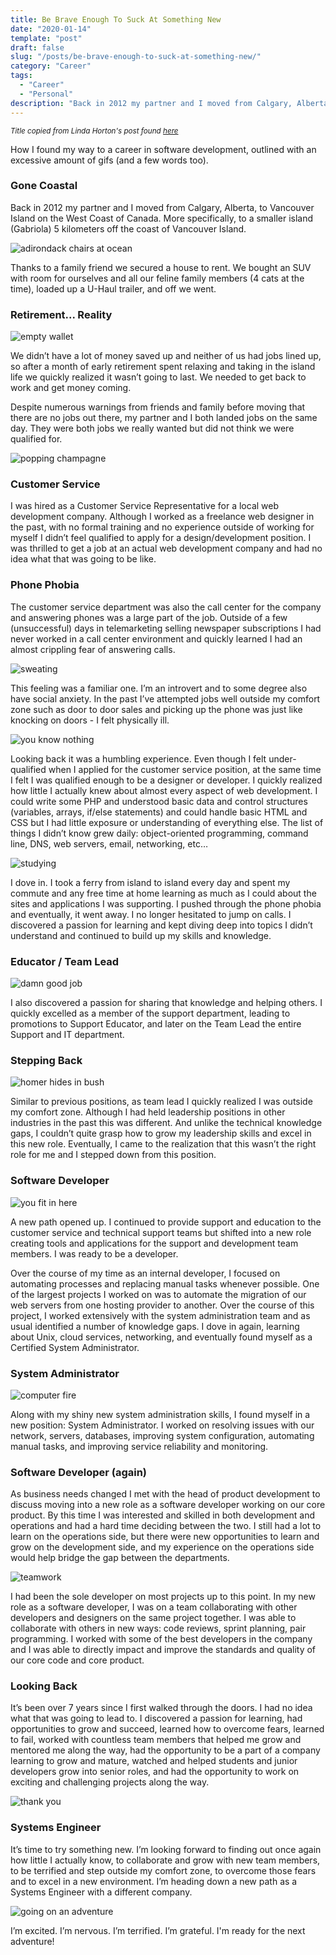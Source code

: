 ```yaml
---
title: Be Brave Enough To Suck At Something New
date: "2020-01-14"
template: "post"
draft: false
slug: "/posts/be-brave-enough-to-suck-at-something-new/"
category: "Career"
tags:
  - "Career"
  - "Personal"
description: "Back in 2012 my partner and I moved from Calgary, Alberta, to Vancouver Island on the West Coast of Canada. More specifically, to a smaller island (Gabriola) 5 kilometers off the coast of Vancouver Island. "
---
```


<small>_Title copied from Linda Horton's post found [here](https://medium.com/lifes-funny/be-brave-enough-to-suck-at-something-new-64caba709889)_</small>

How I found my way to a career in software development, outlined with an excessive amount of gifs (and a few words too).

### Gone Coastal

Back in 2012 my partner and I moved from Calgary, Alberta, to Vancouver Island on the West Coast of Canada. More specifically, to a smaller island (Gabriola) 5 kilometers off the coast of Vancouver Island. 

![adirondack chairs at ocean](https://media.giphy.com/media/ZcFbW9U4fuHKM/giphy.gif)

Thanks to a family friend we secured a house to rent. We bought an SUV with room for ourselves and all our feline family members (4 cats at the time), loaded up a U-Haul trailer, and off we went.

### Retirement... Reality

![empty wallet](https://media.giphy.com/media/3orifdO6eKr9YBdOBq/giphy.gif)

We didn’t have a lot of money saved up and neither of us had jobs lined up, so after a month of early retirement spent relaxing and taking in the island life we quickly realized it wasn’t going to last. We needed to get back to work and get money coming.

Despite numerous warnings from friends and family before moving that there are no jobs out there, my partner and I both landed jobs on the same day. They were both jobs we really wanted but did not think we were qualified for.

![popping champagne](https://media.giphy.com/media/rjkJD1v80CjYs/giphy.gif)

### Customer Service

I was hired as a Customer Service Representative for a local web development company. Although I worked as a freelance web designer in the past, with no formal training and no experience outside of working for myself I didn’t feel qualified to apply for a design/development position. I was thrilled to get a job at an actual web development company and had no idea what that was going to be like.

### Phone Phobia
The customer service department was also the call center for the company and answering phones was a large part of the job. Outside of a few (unsuccessful) days in telemarketing selling newspaper subscriptions I had never worked in a call center environment and quickly learned I had an almost crippling fear of answering calls. 

![sweating](https://media.giphy.com/media/F63tkH0bcV63m/giphy.gif)

This feeling was a familiar one. I’m an introvert and to some degree also have social anxiety. In the past I’ve attempted jobs well outside my comfort zone such as door to door sales and picking up the phone was just like knocking on doors - I felt physically ill.

![you know nothing](https://media.giphy.com/media/KEPQfFa3CtzCE/giphy.gif)

Looking back it was a humbling experience. Even though I felt under-qualified when I applied for the customer service position, at the same time I felt I was qualified enough to be a designer or developer. I quickly realized how little I actually knew about almost every aspect of web development. I could write some PHP and understood basic data and control structures (variables, arrays, if/else statements) and could handle basic HTML and CSS but I had little exposure or understanding of everything else. The list of things I didn’t know grew daily: object-oriented programming, command line, DNS, web servers, email, networking, etc…

![studying](https://media.giphy.com/media/N7AOIqqUpjXUc/giphy.gif)

I dove in. I took a ferry from island to island every day and spent my commute and any free time at home learning as much as I could about the sites and applications I was supporting. I pushed through the phone phobia and eventually, it went away. I no longer hesitated to jump on calls. I discovered a passion for learning and kept diving deep into topics I didn’t understand and continued to build up my skills and knowledge. 

### Educator / Team Lead
![damn good job](https://media.giphy.com/media/RTzd8Kt4glWNy/giphy.gif)

I also discovered a passion for sharing that knowledge and helping others. I quickly excelled as a member of the support department, leading to promotions to Support Educator, and later on the Team Lead the entire Support and IT department. 

### Stepping Back

![homer hides in bush](https://media.giphy.com/media/jUwpNzg9IcyrK/giphy.gif)

Similar to previous positions, as team lead I quickly realized I was outside my comfort zone. Although I had held leadership positions in other industries in the past this was different. And unlike the technical knowledge gaps, I couldn’t quite grasp how to grow my leadership skills and excel in this new role. Eventually, I came to the realization that this wasn’t the right role for me and I stepped down from this position.

### Software Developer
![you fit in here](https://media.giphy.com/media/l4JzfNvdNGPRjyt9u/giphy.gif)

A new path opened up. I continued to provide support and education to the customer service and technical support teams but shifted into a new role creating tools and applications for the support and development team members. I was ready to be a developer. 

Over the course of my time as an internal developer, I focused on automating processes and replacing manual tasks whenever possible. One of the largest projects I worked on was to automate the migration of our web servers from one hosting provider to another. Over the course of this project, I worked extensively with the system administration team and as usual identified a number of knowledge gaps. I dove in again, learning about Unix, cloud services, networking, and eventually found myself as a Certified System Administrator.

### System Administrator

![computer fire](https://media.giphy.com/media/QZkpIdieotn3i/giphy.gif)

Along with my shiny new system administration skills, I found myself in a new position: System Administrator. I worked on resolving issues with our network, servers, databases, improving system configuration, automating manual tasks, and improving service reliability and monitoring.

### Software Developer (again)

As business needs changed I met with the head of product development to discuss moving into a new role as a software developer working on our core product. By this time I was interested and skilled in both development and operations and had a hard time deciding between the two. I still had a lot to learn on the operations side, but there were new opportunities to learn and grow on the development side, and my experience on the operations side would help bridge the gap between the departments.

![teamwork](https://media.giphy.com/media/dSetNZo2AJfptAk9hp/giphy.gif)

I had been the sole developer on most projects up to this point. In my new role as a software developer, I was on a team collaborating with other developers and designers on the same project together. I was able to collaborate with others in new ways: code reviews, sprint planning, pair programming. I worked with some of the best developers in the company and I was able to directly impact and improve the standards and quality of our core code and core product.

### Looking Back

It’s been over 7 years since I first walked through the doors. I had no idea what that was going to lead to. I discovered a passion for learning, had opportunities to grow and succeed, learned how to overcome fears, learned to fail, worked with countless team members that helped me grow and mentored me along the way, had the opportunity to be a part of a company learning to grow and mature, watched and helped students and junior developers grow into senior roles, and had the opportunity to work on exciting and challenging projects along the way.

![thank you](https://media.giphy.com/media/IcGkqdUmYLFGE/giphy.gif)

### Systems Engineer

It’s time to try something new. I’m looking forward to finding out once again how little I actually know, to collaborate and grow with new team members, to be terrified and step outside my comfort zone, to overcome those fears and to excel in a new environment. I’m heading down a new path as a Systems Engineer with a different company.

![going on an adventure](https://media.giphy.com/media/HVr4gFHYIqeti/giphy.gif)

I’m excited. I’m nervous. I’m terrified. I’m grateful. I'm ready for the next adventure!
